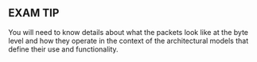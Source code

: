 ## EXAM TIP    
You will need to know details about what the packets look like at the byte level and how they operate in the context of the architectural models that define their use and functionality.
